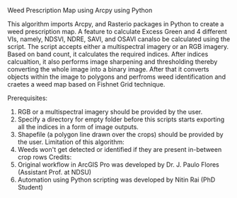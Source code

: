 Weed Prescription Map using Arcpy using Python

This algorithm imports Arcpy, and Rasterio packages in Python to create a weed prescription map. A feature to calculate Excess Green and 4 different VIs, namely, NDSVI, NDRE, SAVI, and OSAVI canalso be calculated using the script. The script accepts either a multispectral imagery or an RGB imagery. Based on band count, it calculates the required indices. After indices calcualtion, it also performs image sharpening and thresholding thereby converting the whole image into a binary image. After that it converts objects within the image to polygons and perfroms weed identification and craetes a weed map based on Fishnet Grid technique.

Prerequisites: 
1. RGB or a multispectral imagery should be provided by the user.
2. Specify a directory for empty folder before this scripts starts exporting all the indices in a form of image outputs.
3. Shapefile (a polygon line drawn over the crops) should be provided by the user.
Limitation of this algorithm: 
1. Weeds won't get detected or identified if they are present in-between crop rows
Credits:
1. Original workflow in ArcGIS Pro was developed by Dr. J. Paulo Flores (Assistant Prof. at NDSU)
2. Automation using Python scripting was developed by Nitin Rai (PhD Student)
